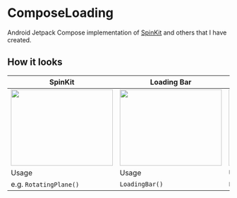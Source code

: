 # ComposeLoading

Android Jetpack Compose implementation of [SpinKit](https://tobiasahlin.com/spinkit/) and others that I have created.

## How it looks

|SpinKit|Loading Bar|Loading Dot|
|-------|-----------|-----------|
|<img src="https://user-images.githubusercontent.com/50905347/184496766-64c89c81-bbe8-4ad9-8e5b-db9fc9f4c782.gif" width="231" height="173">|<img src="https://user-images.githubusercontent.com/50905347/184497482-fe3141f7-ea3a-433c-be67-0ec8196579f9.gif" width="231" height="173">|<img src="https://user-images.githubusercontent.com/50905347/184497705-9236994c-8985-482a-81c0-5604dd0f69ca.gif" width="231" height="173">|
|Usage|Usage|Usage|
|e.g. ```RotatingPlane()```|```LoadingBar()```|```LoadingDotWithText("Loading")```|
